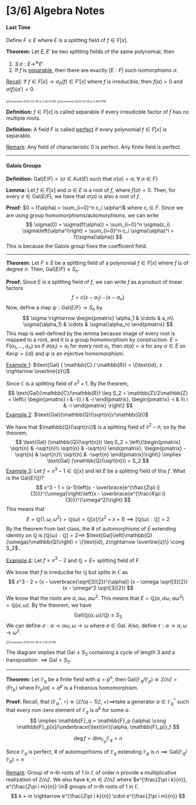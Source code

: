 # [3/6] Algebra Notes

#### Last Time

Define $F \leq E$ where $E$ is a splitting field of $f \in F[x]$. 

**Theorem:** Let $E, E'$ be two splitting fields of the same polynomial, then 

1) $\exists \;\sigma : E \rightarrow^\cong E'$ 
2) If $f$ is <u>separable</u>, then there are exactly $[E:F]$ such isomorphisms $\sigma$. 

<u>Recall</u>: If $f \in F[x] \rightarrow \sigma_0 (f) \in F'[x]$ where $f$ is irreducible, then $f(\alpha) = 0$ and $\sigma(f)(\alpha') = 0$.

<img src="/Users/connorli/Library/Application Support/typora-user-images/Screenshot 2024-03-06 at 2.48.35 PM.png" alt="Screenshot 2024-03-06 at 2.48.35 PM" style="zoom:50%;" /> <img src="/Users/connorli/Library/Application Support/typora-user-images/Screenshot 2024-03-06 at 2.49.11 PM.png" alt="Screenshot 2024-03-06 at 2.49.11 PM" style="zoom:50%;" />

**Definition:** $f \in F[x]$ is called separable if every irreudicble factor of $f$ has no multiple roots.

**Definition:** A field $F$ is called <u>perfect</u> if every polynomial $f \in F[x]$​ is separable.

<u>Remark</u>: Any field of characteristic $0$ is perfect. Any finite field is perfect. 

---

#### Galois Groups

**Definition:** $\text{Gal}(E/F) = \{\sigma \in \text{Aut}(E) \text{ such that } \sigma(\alpha) = \alpha, \;\forall \;\alpha \in F\}$ 

**Lemma:** Let $f \in F[x]$ and $\alpha \in E$ is a root of $f$, where $f(\alpha) = 0$. Then, for every $\sigma \in \text{Gal}(E/F)$, we have that $\sigma(\alpha)$ is also a root of $f$. 

**Proof:** $0 = f(\alpha) = \sum_{i=0}^n c_i \alpha^i$ where $c_i \in F$. Since we are using group homomorphisms/automorphisms, we can write
$$
\sigma(0) = \sigma(f(\alpha)) = \sum_{i=0}^n \sigma(c_i) \sigma\left(\alpha^i\right) = \sum_{i=0}^n c_i \sigma(\alpha)^i = f(\sigma(\alpha))
$$
This is because the Galois group fixes the coefficient field. 

---

**Theorem:** Let $F \leq E$ be a splitting field of a polynomial $f \in F[x]$ where $f$ is of degree $n$. Then, $\text{Gal}(E/F) \leq S_n$. 

**Proof:** Since $E$ is a splitting field of $f$, we can write $f$ as a product of linear factors
$$
f = c(x - \alpha_1) \cdots (x - \alpha_n)
$$
Now, define a map $\psi : \text{Gal}(E/F) \rightarrow S_n$ by
$$
\sigma \rightarrow 
\begin{pmatrix} 
\alpha_1 & \cdots & a_n\\
\sigma(\alpha_1) &  \cdots & \sigma(\alpha_n) 
\end{pmatrix}
$$
This map is well-defined by the lemma because image of every root is mapped to a root, and it is a group homomorphism by construction. $E = F (\alpha_1, \dots, \alpha_n)$ so if $\sigma(\alpha_i) = \alpha_i$ for every root $\alpha_i$, then $\sigma(\alpha) = \alpha$ for any $\alpha \in E$ so $\text{Ker} \psi = \{\text{id}\}$ and $\psi$ is an injective homomorphism. 

<u>Example 1</u>: $\text{Gal} ( \mathbb{C} / \mathbb{R}) = \{\text{id}, z \rightarrow \overline{z}\}$

Since $\mathbb{C}$ is a splitting field of $x^2 + 1$. By the theorem, 
$$
\text{Gal}(\mathbb{C}/\mathbb{R}) \leq S_2 = \mathbb{Z}/2\mathbb{Z} = 
\left\{
\begin{pmatrix}
i & -i\\
i & -i
\end{pmatrix},
\begin{pmatrix}
-i & i\\
i & -i
\end{pmatrix}
\right\}
$$
<u>Example 2</u>: $\text{Gal}(\mathbb{Q}(\sqrt{n})/\mathbb{Q})$

We have that $\mathbb{Q}(\sqrt{n})$ is a splitting field of $x^2 - n$, so by the theorem,
$$
\text{Gal} (\mathbb{Q}(\sqrt{n})) \leq S_2  = \left\{\begin{pmatrix}
\sqrt{n} & -\sqrt{n}\\
\sqrt{n} & -\sqrt{n}
\end{pmatrix},
\begin{pmatrix}
-\sqrt{n} & \sqrt{n}\\
\sqrt{n} & -\sqrt{n}
\end{pmatrix}\right\} \implies \text{Gal} (\mathbb{Q}(\sqrt{n}))  = S_2
$$
<u>Example 3</u>: Let $f = x^3 - 1 \in \mathbb{Q}[x]$ and let $E$ be a splitting field of this $f$. What is the $\text{Gal}(E / \mathbb{Q})$?
$$
x^3 - 1 = (x-1)\left(x - \overbrace{e^{\frac{2\pi i}{3}}}^{\omega}\right)\left(x - \overbrace{e^{\frac{4\pi i}{3}}}^{\omega^2}\right)
$$
This means that
$$
E = \mathbb{Q} \left(1, \omega, \omega^2\right) = \mathbb{Q}(\omega) = \mathbb{Q}[x]/(x^2 + x + 1) \implies [\mathbb{Q}(\omega) : \mathbb{Q}] = 2
$$
By the theorem from last class, the $\#$ of automorphisms of $E$ extending identity on $\mathbb{Q}$ is $[\mathbb{Q}(\omega): \mathbb{Q}] = 2 \implies$  $\text{Gal}\left(\mathbb{Q}(\omega)/\mathbb{Q}\right) = \{\text{id}, z\rightarrow \overline{z}\}  \cong S_2$ . 

<u>Example 4</u>: Let $f = x^3 - 2$ and $\mathbb{Q} = E =$ splitting field of $F$. 

We know that $f$ is irreducibe for $\mathbb{Q}$ but splits in $\mathbb{C}$ as
$$
x^3 - 2 = (x - \overbrace{\sqrt[3]{2}}^{\alpha}) (x - \omega \sqrt[3]{2}) (x - \omega^2 \sqrt[3]{2})
$$
We know that the roots are $\alpha, \alpha\omega, \alpha\omega^2$. This means that $E = \mathbb{Q}(\alpha, \alpha \omega, \alpha\omega^2) = \mathbb{Q}(\alpha, \omega)$. By the theorem, we have
$$
\text{Gal}(\mathbb{Q}(\alpha,\omega)/\mathbb{Q}) \leq S_3
$$
We can define $\sigma: \alpha \rightarrow \alpha \omega, \omega \rightarrow \omega$ where $\sigma \in \text{Gal}$. Also, define $\tau: \alpha \rightarrow \alpha, \omega \rightarrow \omega^2$​. 

<img src="/Users/connorli/Library/Application Support/typora-user-images/Screenshot 2024-03-06 at 3.38.25 PM.png" alt="Screenshot 2024-03-06 at 3.38.25 PM" style="zoom:50%;" />

The diagram implies that $\text{Gal} \leq S_3$ containing a cycle of length $3$ and a transposition $\implies \text{Gal} = S_3$.   

---

**Theorem:** Let $\mathbb{F}_q$ be a finite field with $q = p^n$, then $\text{Gal}(\mathbb{F}_q / \mathbb{F}_p) \cong \mathbb{Z}/n\mathbb{Z} = \langle \text{Fr}_p\rangle$ where $\text{Fr}_p (\alpha) = \alpha^p$ is a Frobenius homomorphism. 

**Proof:** Recall, that $\left(\mathbb{F}_q^*, \circ\right) \cong \left(\mathbb{Z}/(q-1)\mathbb{Z}, +\right)\implies$take a generator $\alpha \in \mathbb{F}_q^*$ such that every non-zero element of $\mathbb{F}_q$ is  $\alpha^k$ for some $\alpha$​. 
$$
\implies \mathbb{F}_q = \mathbb{F}_p (\alpha) \cong \mathbb{F}_p[x]/\underbrace{\text{irr}(\alpha, \mathbb{F}_p)}_f
$$

$$
\deg f = \dim_{\mathbb{F}_p} \mathbb{F}_q = n
$$

Since $\mathbb{F}_q$ is perfect, $\#$ of automoprhisms of $\mathbb{F}_q$ extending $\mathbb{F}_p$ is $n \implies \text{Gal} (\mathbb{F}_q / \mathbb{F}_p) = n$

<u>Remark</u>: Group of $n$-th roots of $1$ in $\mathbb{C}$ of order $n$ provide a multiplicative realization of $\mathbb{Z}/n\mathbb{Z}$. We also have $k, m \in \mathbb{Z}/n\mathbb{Z}$ where $e^{\frac{2\pi i k}{n}}, e^{\frac{2\pi i m}{n}} \in$ groups of $n$-th roots of $1$ in $\mathbb{C}$. 
$$
k + m \rightarrow e^{\frac{2\pi i k}{n}} \cdot e^{\frac{2\pi i m}{n}}
$$